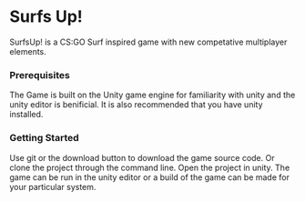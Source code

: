 # Surfs Up!
SurfsUp! is a CS:GO Surf inspired game with new competative multiplayer elements. 

### Prerequisites
The Game is built on the Unity game engine for familiarity with unity and the unity editor is benificial. It is also recommended that you have unity installed. 

### Getting Started 
Use git or the download button to download the game source code. Or clone the project through the command line. 
Open the project in unity. The game can be run in the unity editor or a build of the game can be made for your particular system. 
